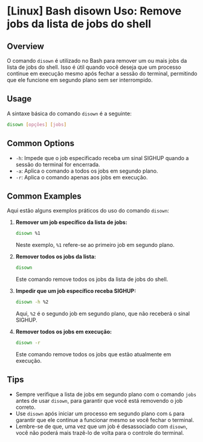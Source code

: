 # [Linux] Bash disown Uso: Remove jobs da lista de jobs do shell

## Overview
O comando `disown` é utilizado no Bash para remover um ou mais jobs da lista de jobs do shell. Isso é útil quando você deseja que um processo continue em execução mesmo após fechar a sessão do terminal, permitindo que ele funcione em segundo plano sem ser interrompido.

## Usage
A sintaxe básica do comando `disown` é a seguinte:

```bash
disown [opções] [jobs]
```

## Common Options
- `-h`: Impede que o job especificado receba um sinal SIGHUP quando a sessão do terminal for encerrada.
- `-a`: Aplica o comando a todos os jobs em segundo plano.
- `-r`: Aplica o comando apenas aos jobs em execução.

## Common Examples
Aqui estão alguns exemplos práticos do uso do comando `disown`:

1. **Remover um job específico da lista de jobs:**
   ```bash
   disown %1
   ```
   Neste exemplo, `%1` refere-se ao primeiro job em segundo plano.

2. **Remover todos os jobs da lista:**
   ```bash
   disown
   ```
   Este comando remove todos os jobs da lista de jobs do shell.

3. **Impedir que um job específico receba SIGHUP:**
   ```bash
   disown -h %2
   ```
   Aqui, `%2` é o segundo job em segundo plano, que não receberá o sinal SIGHUP.

4. **Remover todos os jobs em execução:**
   ```bash
   disown -r
   ```
   Este comando remove todos os jobs que estão atualmente em execução.

## Tips
- Sempre verifique a lista de jobs em segundo plano com o comando `jobs` antes de usar `disown`, para garantir que você está removendo o job correto.
- Use `disown` após iniciar um processo em segundo plano com `&` para garantir que ele continue a funcionar mesmo se você fechar o terminal.
- Lembre-se de que, uma vez que um job é desassociado com `disown`, você não poderá mais trazê-lo de volta para o controle do terminal.